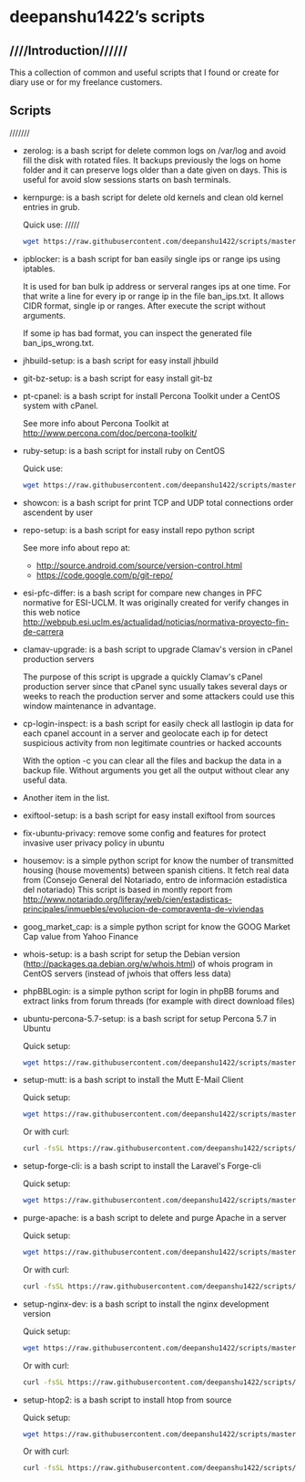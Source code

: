 # deepanshu1422’s scripts

## ////Introduction//////

This a collection of common and useful scripts that I found or create for diary use or for my freelance customers.

## Scripts
///////
* zerolog: is a bash script for delete common logs on /var/log and avoid fill the disk with rotated files. It backups previously the logs on home folder and it can preserve logs older than a date given on days. This is useful for avoid slow sessions starts on bash terminals.

* kernpurge: is a bash script for delete old kernels and clean old kernel entries in grub.

    Quick use:
/////
    ```bash
    wget https://raw.githubusercontent.com/deepanshu1422/scripts/master/kernpurge.sh -O - | bash
    ```

* ipblocker: is a bash script for ban easily single ips or range ips using iptables.

    It is used for ban bulk ip address or serveral ranges ips at one time. For that write a line for
    every ip or range ip in the file ban_ips.txt. It allows CIDR format, single ip or ranges. After 
    execute the script without arguments.

    If some ip has bad format, you can inspect the generated file ban_ips_wrong.txt.

* jhbuild-setup: is a bash script for easy install jhbuild

* git-bz-setup: is a bash script for easy install git-bz

* pt-cpanel: is a bash script for install Percona Toolkit under a CentOS system with cPanel.

    See more info about Percona Toolkit at http://www.percona.com/doc/percona-toolkit/

* ruby-setup: is a bash script for install ruby on CentOS

    Quick use:

    ```bash
    wget https://raw.githubusercontent.com/deepanshu1422/scripts/master/ruby-setup.sh -O - | bash
    ```
    
* showcon: is a bash script for print TCP and UDP total connections order ascendent by user

* repo-setup: is a bash script for easy install repo python script

    See more info about repo at:

    - http://source.android.com/source/version-control.html
    - https://code.google.com/p/git-repo/

* esi-pfc-differ: is a bash script for compare new changes in PFC normative for ESI-UCLM.
It was originally created for verify changes in this web notice
http://webpub.esi.uclm.es/actualidad/noticias/normativa-proyecto-fin-de-carrera

* clamav-upgrade: is a bash script to upgrade Clamav's version in cPanel production servers

    The purpose of this script is upgrade a quickly Clamav's cPanel 
    production server since that cPanel sync usually takes several days
    or weeks to reach the production server and some attackers could use
    this window maintenance in advantage.

*   cp-login-inspect: is a bash script for easily check all lastlogin
ip data for each cpanel account in a server and geolocate each ip for
detect suspicious activity from non legitimate countries or hacked
accounts

    With the option -c you can clear all the files and backup the data in
    a backup file. Without arguments you get all the output without clear any
    useful data.

*   Another item in the list.

* exiftool-setup: is a bash script for easy install exiftool from sources

* fix-ubuntu-privacy: remove some config and features for protect invasive user privacy policy in ubuntu

* housemov: is a simple python script for know the number of transmitted housing (house movements)
between spanish citiens. It fetch real data from (Consejo General del Notariado, entro de información estadística del notariado)
    This script is based in montly report from 
    http://www.notariado.org/liferay/web/cien/estadisticas-principales/inmuebles/evolucion-de-compraventa-de-viviendas

* goog_market_cap: is a simple python script for know the GOOG Market Cap value from Yahoo Finance

* whois-setup: is a bash script for setup the Debian version (http://packages.qa.debian.org/w/whois.html) 
of whois program in CentOS servers (instead of jwhois that offers less data)

* phpBBLogin: is a simple python script for login in phpBB forums and extract links
from forum threads (for example with direct download files)

* ubuntu-percona-5.7-setup: is a bash script for setup Percona 5.7 in Ubuntu

    Quick setup:

    ```bash
    wget https://raw.githubusercontent.com/deepanshu1422/scripts/master/ubuntu-percona-5.7-setup.sh -O - | bash
    ```

* setup-mutt: is a bash script to install the Mutt E-Mail Client

    Quick setup:

    ```bash
    wget https://raw.githubusercontent.com/deepanshu1422/scripts/master/setup-mutt.sh -O - | bash
    ```
    
    Or with curl:
    
    ```bash
    curl -fsSL https://raw.githubusercontent.com/deepanshu1422/scripts/master/setup-mutt.sh | bash
    ```
    
* setup-forge-cli: is a bash script to install the Laravel's Forge-cli 

    Quick setup:

    ```bash
    wget https://raw.githubusercontent.com/deepanshu1422/scripts/master/setup-forge-cli.sh -O - | bash
    ```

* purge-apache: is a bash script to delete and purge Apache in a server

    Quick setup:

    ```bash
    wget https://raw.githubusercontent.com/deepanshu1422/scripts/master/purge-apache.sh -O - | bash
    ```
    
    Or with curl:
    
    ```bash
    curl -fsSL https://raw.githubusercontent.com/deepanshu1422/scripts/master/purge-apache.sh | bash
    ```

* setup-nginx-dev: is a bash script to install the nginx development version

    Quick setup:

    ```bash
    wget https://raw.githubusercontent.com/deepanshu1422/scripts/master/setup-nginx-dev.sh -O - | bash
    ```
    
    Or with curl:
    
    ```bash
    curl -fsSL https://raw.githubusercontent.com/deepanshu1422/scripts/master/setup-nginx-dev.sh | bash
    ```   

* setup-htop2: is a bash script to install htop from source

    Quick setup:

    ```bash
    wget https://raw.githubusercontent.com/deepanshu1422/scripts/master/setup-htop2.sh -O - | bash
    ```
    
    Or with curl:
    
    ```bash
    curl -fsSL https://raw.githubusercontent.com/deepanshu1422/scripts/master/setup-htop2.sh | bash
    ```   


